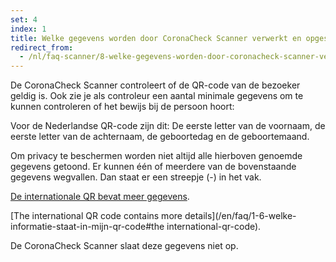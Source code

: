 ```yaml
---
set: 4
index: 1
title: Welke gegevens worden door CoronaCheck Scanner verwerkt en opgeslagen?
redirect_from: 
  - /nl/faq-scanner/8-welke-gegevens-worden-door-coronacheck-scanner-verwerkt-en-opgeslagen
---
```

De CoronaCheck Scanner controleert of de QR-code van de bezoeker geldig is. Ook zie je als controleur een aantal minimale gegevens om te kunnen controleren of het bewijs bij de persoon hoort:  

Voor de Nederlandse QR-code zijn dit: 
De eerste letter van de voornaam, de eerste letter van de achternaam, de geboortedag en de geboortemaand. 

Om privacy te beschermen worden niet altijd alle hierboven genoemde gegevens getoond. Er kunnen één of meerdere van de bovenstaande gegevens wegvallen. Dan staat er een streepje (-) in het vak.

[De internationale QR bevat meer gegevens](/nl/faq/1-6-welke-informatie-staat-in-mijn-qr-code/#de-internationale-qr-code).

[The international QR code contains more details](/en/faq/1-6-welke-informatie-staat-in-mijn-qr-code#the international-qr-code).

De CoronaCheck Scanner slaat deze gegevens niet op.
